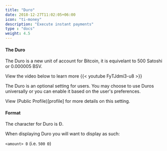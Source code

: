 ```yaml
---
title: "Duro"
date: 2018-12-27T11:02:05+06:00
icon: "ti-money"
description: "Execute instant payments"
type : "docs"
weight: 4.5
---
```



#### The Duro

The Duro is a new unit of account for Bitcoin, it is equivelant to 500 Satoshi or 0.000005 BSV.

View the video below to learn more
{{< youtube FyTJdmi3-u8 >}}

The Duro is an optional setting for users. You may choose to use Duros universally or you can enable it based on the user's preferences.

View (Public Profile)[profile] for more details on this setting.

#### Format
The character for Duro is Đ.

When displaying Duro you will want to display as such:

`<amount> Đ` (i.e. `500 Đ`)

